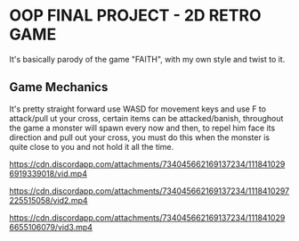 # OOP FINAL PROJECT - 2D RETRO GAME
It's basically parody of the game "FAITH", with my own style and twist to it.

## Game Mechanics
It's pretty straight forward use WASD for movement keys and use F to attack/pull ut your cross, certain items can be attacked/banish, throughout the game a monster will spawn every now and then, to repel him face its direction and pull out your cross, you must do this when the monster is quite close to you and not hold it all the time.

https://cdn.discordapp.com/attachments/734045662169137234/1118410296919339018/vid.mp4

https://cdn.discordapp.com/attachments/734045662169137234/1118410297225515058/vid2.mp4

https://cdn.discordapp.com/attachments/734045662169137234/1118410296655106079/vid3.mp4

